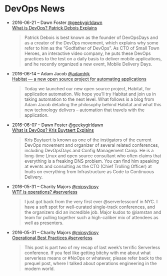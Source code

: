 DevOps News
===========

- 2016-06-21 – Dawn Foster [@geekygirldawn](https://twitter.com/geekygirldawn)  
  [What is DevOps? Patrick Debois Explains](https://www.linux.com/blog/what-devops-patrick-debois-explains)

  > Patrick Debois is best known as the founder of DevOpsDays and as a creator of the DevOps movement, which explains why some refer to him as the “Godfather of DevOps”. As CTO of Small Town Heroes, an interactive video company, he puts these DevOps practices to the test on a daily basis to deliver mobile applications, and he recently organized a new event, Mobile Delivery Days.

- 2016-06-14 – Adam Jacob [@adamhjk](https://twitter.com/adamhjk)  
  [Habitat — a new open source project for automating applications](https://www.chef.io/blog/2016/06/14/introducing-habitat/)

  > Today we launched our new open source project, Habitat, for application automation. We hope you’ll try Habitat and join us in taking automation to the next level. What follows is a blog from Adam Jacob detailing the philosophy behind Habitat and what this new technology delivers – automation that travels with the application.

- 2016-06-07 – Dawn Foster [@geekygirldawn](https://twitter.com/geekygirldawn)  
  [What is DevOps? Kris Buytaert Explains](https://www.linux.com/blog/what-devops-kris-buytaert-explains)

  > Kris Buytaert is known as one of the instigators of the current DevOps movement and organizer of several related conferences, including DevOpsDays and Config Management Camp. He is a long-time Linux and open source consultant who often claims that everything is a freaking DNS problem. You can find him speaking at events and consulting as the CTO (Chief Trolling Officer) at Inuits on everything from Infrastructure as Code to Continuous Delivery.

- 2016-05-31 – Charity Majors [@mipsytipsy](https://twitter.com/mipsytipsy)  
  [WTF is operations? #serverless](https://charity.wtf/2016/05/31/wtf-is-operations-serverless/)

  > I just got back from the very first ever @serverlessconf in NYC.  I have a soft spot for well-curated single-track conferences, and the organizers did an incredible job.  Major kudos to @iamstan and team for pulling together such a high-caliber mix of attendees as well as presenters.

- 2016-05-31 – Charity Majors [@mipsytipsy](https://twitter.com/mipsytipsy)  
  [Operational Best Practices #serverless](https://charity.wtf/2016/05/31/operational-best-practices-serverless/)

  > This post is part two of my recap of last week’s terrific Serverless conference.  If you feel like getting bitchy with me about what serverless means or #NoOps or whatever, please refer back to the prequel post, where I talked about operations engineering in the modern world.
